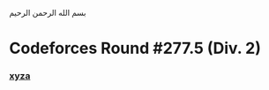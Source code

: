 بسم الله الرحمن الرحيم
<br />
# Codeforces Round #277.5 (Div. 2)
### [xyza](https://codeforces.com/problemset/problem/489/C)

